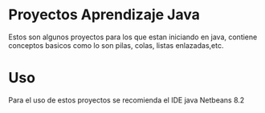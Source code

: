 # Proyectos Aprendizaje Java
Estos son algunos proyectos para los que estan iniciando en java, contiene conceptos basicos como lo son pilas, colas, listas enlazadas,etc.

# Uso
Para el uso de estos proyectos se recomienda el IDE java Netbeans 8.2